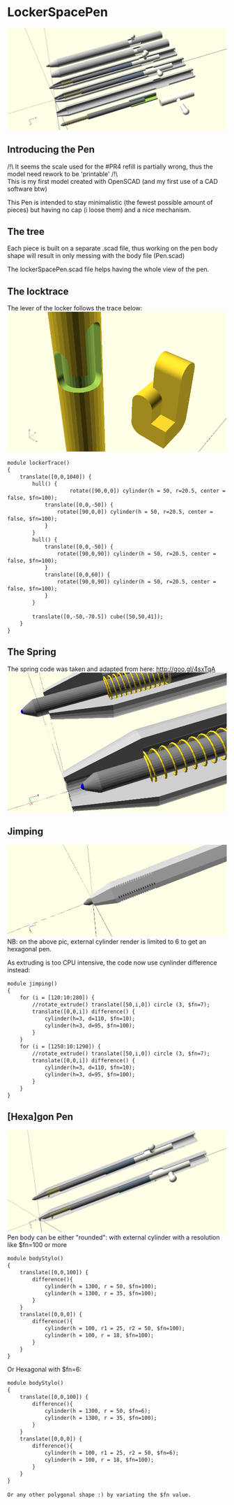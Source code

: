 # LockerSpacePen  

![Preview](./rendering/LockerSpacePen-full-rendering.png "full LockerSpacePen preview")

## Introducing the Pen

/!\ It seems the scale used for the #PR4 refill is partially wrong, thus the model need rework to be 'printable' /!\  
This is my first model created with OpenSCAD (and my first use of a CAD software btw)

This Pen is intended to stay minimalistic (the fewest possible amount of pieces) but having no cap (i loose them) and a nice mechanism.

## The tree
Each piece is built on a separate .scad file, thus working on the pen body shape will result in only messing with the body file (Pen.scad)

The lockerSpacePen.scad file helps having the whole view of the pen.

## The locktrace
The lever of the locker follows the trace below:
![Preview-trace](./rendering/lockTrace.png "lever trace")
```
module lockerTrace()
{
	translate([0,0,1040]) {
		hull() {
					rotate([90,0,0]) cylinder(h = 50, r=20.5, center = false, $fn=100);
			translate([0,0,-50]) {
				rotate([90,0,0]) cylinder(h = 50, r=20.5, center = false, $fn=100);
			}
		}
		hull() {
			translate([0,0,-50]) {
				rotate([90,0,90]) cylinder(h = 50, r=20.5, center = false, $fn=100);
			}
			translate([0,0,60]) {
				rotate([90,0,90]) cylinder(h = 50, r=20.5, center = false, $fn=100);
			}
		}

		translate([0,-50,-70.5]) cube([50,50,41]);
	}
}

```

## The Spring
The spring code was taken and adapted from here: http://goo.gl/4sxTqA
![Preview-spring](./rendering/point-spring.png "lever trace")


## Jimping
![Preview-jimping](./rendering/hexagon-pen.png "hexagon LockerSpacePen preview")
NB: on the above pic, external cylinder render is limited to 6 to get an hexagonal pen.

As extruding is too CPU intensive, the code now use cynlinder difference instead:
```
module jimping()
{
	for (i = [120:10:280]) {
		//rotate_extrude() translate([50,i,0]) circle (3, $fn=7);
		translate([0,0,i]) difference() {
			cylinder(h=3, d=110, $fn=10);
			cylinder(h=3, d=95, $fn=100);
		}
	}
	for (i = [1250:10:1290]) {
		//rotate_extrude() translate([50,i,0]) circle (3, $fn=7);
		translate([0,0,i]) difference() {
			cylinder(h=3, d=110, $fn=10);
			cylinder(h=3, d=95, $fn=100);
		}
	}
}
```
## [Hexa]gon Pen
![Preview-hexagon](./rendering/hexagon-pen-splited.png "hexagon LockerSpacePen preview")
Pen body can be either "rounded": with external cylinder with a resolution like $fn=100 or more
```
module bodyStylo()
{
	translate([0,0,100]) {
		difference(){
			cylinder(h = 1300, r = 50, $fn=100);
			cylinder(h = 1300, r = 35, $fn=100);
		}
	}
	translate([0,0,0]) {
		difference(){
			cylinder(h = 100, r1 = 25, r2 = 50, $fn=100);
			cylinder(h = 100, r = 18, $fn=100);
		}
	}
}
```

Or Hexagonal with $fn=6:
```
module bodyStylo()
{
	translate([0,0,100]) {
		difference(){
			cylinder(h = 1300, r = 50, $fn=6);
			cylinder(h = 1300, r = 35, $fn=100);
		}
	}
	translate([0,0,0]) {
		difference(){
			cylinder(h = 100, r1 = 25, r2 = 50, $fn=6);
			cylinder(h = 100, r = 18, $fn=100);
		}
	}
}

Or any other polygonal shape :) by variating the $fn value.
```

